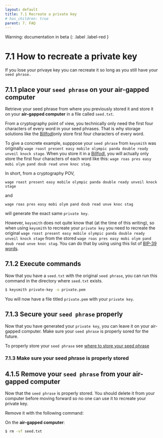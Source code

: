 ```yaml
---
layout: default
title: 7.1 Recreate a private key
# has_children: true
parent: 7. FAQ
---
```

Warning: documentation in beta
{: .label .label-red }
    
# 7.1 How to recreate a private key
 
If you lose your privaye key you can recreate it so long as you still have your `seed phrase.`


## 7.1.1 place your `seed phrase` on your air-gapped computer

Retrieve your seed phrase from where you previously stored it and store it on your **air-gapped computer** in a file called `seed.txt`.

From a cryptography point of view, you technically only need the first four characters of every word in your seed phrases. That is why storage solutions like the [Billfodl](https://privacypros.io/products/the-billfodl/)only store first four characters of every word.

To give a concrete example, supppose your `seed phrase` from `keysmith` was originally `wage roast present easy mobile olympic panda double ready unveil knock stage`. When you store it in a [Billfodl](https://privacypros.io/products/the-billfodl/), you will actually only store the first four characters of each word like this: `wage roas pres easy mobi olym pand doub read unve knoc stag`.

In short, from a cryptography POV,

`wage roast present easy mobile olympic panda double ready unveil knock stage`

and

`wage roas pres easy mobi olym pand doub read unve knoc stag` 

will generate the exact same `private key`.

However, `keysmith` does not quite know that (at the time of this writing), so when using `keysmith` to recreate your `private key` you need to recreate the original `wage roast present easy mobile olympic panda double ready unveil knock stage` from the stored `wage roas pres easy mobi olym pand doub read unve knoc stag`. You can do that by using using this list of [BIP-39 words](https://github.com/bitcoin/bips/blob/master/bip-0039/english.txt).


## 7.1.2 Execute commands

Now that you have a `seed.txt` with the original `seed phrase`, you can run this command in the directory where `seed.txt` exists.

```bash
$ keysmith private-key -o private.pem
```

You will now have a file titled `private.pem` with your `private key`.

## 7.1.3 Secure your `seed phrase` properly

Now that you have generated your `private key`, you can leave it on your air-gapped computer. Make sure your `seed phrase` is properly sored for the future.

To properly store your `seed phrase` see [where to store your seed phrase](../docs/safest-staking-option#1-where-to-store-your-seed-phrase)

### 7.1.3 Make sure your seed phrase is properly stored

## 4.1.5 Remove your `seed phrase` from your air-gapped computer

Now that the `seed phrase` is properly stored. You should delete it from your computer before moving forward so no one can use it to recreate your private key.  

Remove it with the following command:

On the **air-gapped computer**:

```bash
$ rm -vf seed.txt
```